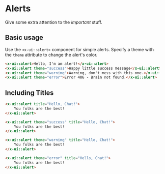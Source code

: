 # Alerts

Give some extra attention to the *important* stuff.

## Basic usage

Use the `<x-ui::alert>` component for simple alerts. Specify a theme with the `theme` attribute to change the alert's color.

```html +demo title={Basic Alerts} previewClasses={space-y-10}
<x-ui::alert>Hello, I'm an alert!</x-ui::alert>
<x-ui::alert theme="success">Happy little success message</x-ui::alert>
<x-ui::alert theme="warning">Warning, don't mess with this one.</x-ui::alert>
<x-ui::alert theme="error">Error 406 - Brain not found.</x-ui::alert>
```

## Including Titles
```html +demo title={Alert with Title} previewClasses={space-y-10}
<x-ui::alert title="Hello, Chat!">
    You folks are the best!
</x-ui::alert>

<x-ui::alert theme="success" title="Hello, Chat!">
    You folks are the best!
</x-ui::alert>

<x-ui::alert theme="warning" title="Hello, Chat!">
    You folks are the best!
</x-ui::alert>

<x-ui::alert theme="error" title="Hello, Chat!">
    You folks are the best!
</x-ui::alert>
```
